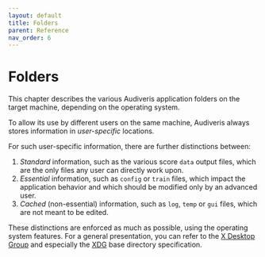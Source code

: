 ```yaml
---
layout: default
title: Folders
parent: Reference
nav_order: 6
---
```

# Folders

This chapter describes the various Audiveris application folders on the target machine,
depending on the operating system.

To allow its use by different users on the same machine, Audiveris always stores information
in _user-specific_ locations.

For such user-specific information, there are further distinctions between:
1. _Standard_ information, such as the various score `data` output files,
which are the only files any user can directly work upon.
2. _Essential_ information, such as `config` or `train` files,
which impact the application behavior and which should be modified only by an advanced user.
3. _Cached_ (non-essential) information, such as `log`, `temp` or `gui` files,
which are not meant to be edited.

These distinctions are enforced as much as possible, using the operating system features.
For a general presentation, you can refer to the
[X Desktop Group](https://en.wikipedia.org/wiki/Freedesktop.org)
and especially the [XDG](https://standards.freedesktop.org/basedir-spec/basedir-spec-latest.html)
base directory specification.
